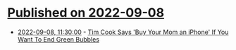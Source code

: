 # [Published on 2022-09-08](index.md)

* [2022-09-08, 11:30:00](https://mobile.slashdot.org/story/22/09/08/1122203/tim-cook-says-buy-your-mom-an-iphone-if-you-want-to-end-green-bubbles?utm_source=rss1.0mainlinkanon&utm_medium=feed) - [Tim Cook Says 'Buy Your Mom an iPhone' If You Want To End Green Bubbles](https://mobile.slashdot.org/story/22/09/08/1122203/tim-cook-says-buy-your-mom-an-iphone-if-you-want-to-end-green-bubbles?utm_source=rss1.0mainlinkanon&utm_medium=feed)
